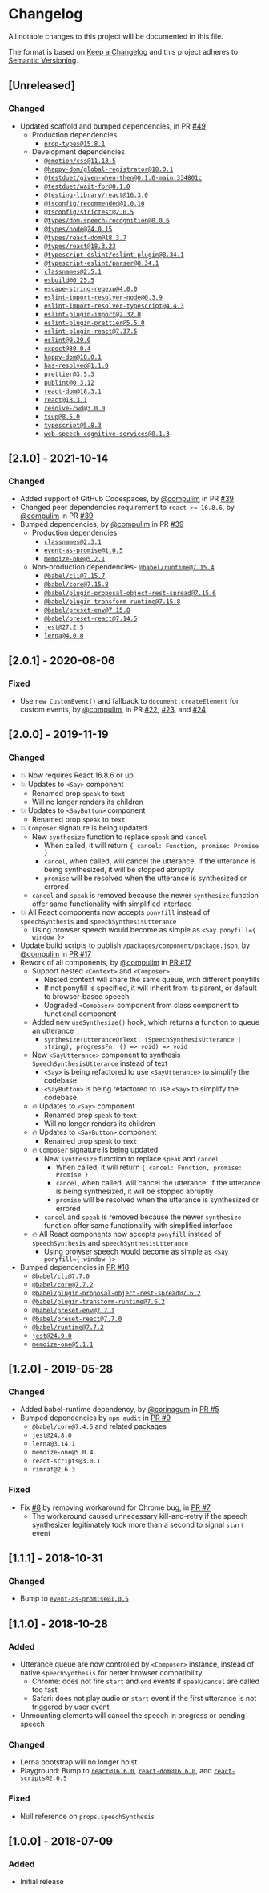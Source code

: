 # Changelog

All notable changes to this project will be documented in this file.

The format is based on [Keep a Changelog](http://keepachangelog.com/en/1.0.0/)
and this project adheres to [Semantic Versioning](http://semver.org/spec/v2.0.0.html).

## [Unreleased]

### Changed

- Updated scaffold and bumped dependencies, in PR [#49](https://github.com/compulim/react-say/pull/49)
   - Production dependencies
      - [`prop-types@15.8.1`](https://npmjs.com/package/prop-types/)
   - Development dependencies
      - [`@emotion/css@11.13.5`](https://npmjs.com/package/@emotion/css/)
      - [`@happy-dom/global-registrator@18.0.1`](https://npmjs.com/package/@happy-dom/global-registrator/)
      - [`@testduet/given-when-then@0.1.0-main.334801c`](https://npmjs.com/package/@testduet/given-when-then/)
      - [`@testduet/wait-for@0.1.0`](https://npmjs.com/package/@testduet/wait-for/)
      - [`@testing-library/react@16.3.0`](https://npmjs.com/package/@testing-library/react/)
      - [`@tsconfig/recommended@1.0.10`](https://npmjs.com/package/@tsconfig/recommended/)
      - [`@tsconfig/strictest@2.0.5`](https://npmjs.com/package/@tsconfig/strictest/)
      - [`@types/dom-speech-recognition@0.0.6`](https://npmjs.com/package/@types/dom-speech-recognition/)
      - [`@types/node@24.0.15`](https://npmjs.com/package/@types/node/)
      - [`@types/react-dom@18.3.7`](https://npmjs.com/package/@types/react-dom/)
      - [`@types/react@18.3.23`](https://npmjs.com/package/@types/react/)
      - [`@typescript-eslint/eslint-plugin@8.34.1`](https://npmjs.com/package/@typescript-eslint/eslint-plugin/)
      - [`@typescript-eslint/parser@8.34.1`](https://npmjs.com/package/@typescript-eslint/parser/)
      - [`classnames@2.5.1`](https://npmjs.com/package/classnames/)
      - [`esbuild@0.25.5`](https://npmjs.com/package/esbuild/)
      - [`escape-string-regexp@4.0.0`](https://npmjs.com/package/escape-string-regexp/)
      - [`eslint-import-resolver-node@0.3.9`](https://npmjs.com/package/eslint-import-resolver-node/)
      - [`eslint-import-resolver-typescript@4.4.3`](https://npmjs.com/package/eslint-import-resolver-typescript/)
      - [`eslint-plugin-import@2.32.0`](https://npmjs.com/package/eslint-plugin-import/)
      - [`eslint-plugin-prettier@5.5.0`](https://npmjs.com/package/eslint-plugin-prettier/)
      - [`eslint-plugin-react@7.37.5`](https://npmjs.com/package/eslint-plugin-react/)
      - [`eslint@9.29.0`](https://npmjs.com/package/eslint/)
      - [`expect@30.0.4`](https://npmjs.com/package/expect/)
      - [`happy-dom@18.0.1`](https://npmjs.com/package/happy-dom/)
      - [`has-resolved@1.1.0`](https://npmjs.com/package/has-resolved/)
      - [`prettier@3.5.3`](https://npmjs.com/package/prettier/)
      - [`publint@0.3.12`](https://npmjs.com/package/publint/)
      - [`react-dom@18.3.1`](https://npmjs.com/package/react-dom/)
      - [`react@18.3.1`](https://npmjs.com/package/react/)
      - [`resolve-cwd@3.0.0`](https://npmjs.com/package/resolve-cwd/)
      - [`tsup@8.5.0`](https://npmjs.com/package/tsup/)
      - [`typescript@5.8.3`](https://npmjs.com/package/typescript/)
      - [`web-speech-cognitive-services@8.1.3`](https://npmjs.com/package/web-speech-cognitive-services/)

## [2.1.0] - 2021-10-14

### Changed

- Added support of GitHub Codespaces, by [@compulim](https://github.com/compulim) in PR [#39](https://github.com/compulim/react-say/pull/39)
- Changed peer dependencies requirement to `react >= 16.8.6`, by [@compulim](https://github.com/compulim) in PR [#39](https://github.com/compulim/react-say/pull/39)
- Bumped dependencies, by [@compulim](https://github.com/compulim) in PR [#39](https://github.com/compulim/react-say/pull/39)
   - Production dependencies
      - [`classnames@2.3.1`](https://npmjs.com/package/classnames)
      - [`event-as-promise@1.0.5`](https://npmjs.com/package/event-as-promise)
      - [`memoize-one@5.2.1`](https://npmjs.com/package/memoize-one)
   - Non-production dependencies- [`@babel/runtime@7.15.4`](https://npmjs.com/package/@babel/runtime)
      - [`@babel/cli@7.15.7`](https://npmjs.com/package/@babel/cli)
      - [`@babel/core@7.15.8`](https://npmjs.com/package/@babel/core)
      - [`@babel/plugin-proposal-object-rest-spread@7.15.6`](https://npmjs.com/package/@babel/plugin-proposal-object-rest-spread)
      - [`@babel/plugin-transform-runtime@7.15.8`](https://npmjs.com/package/@babel/plugin-transform-runtime)
      - [`@babel/preset-env@7.15.8`](https://npmjs.com/package/@babel/preset-env)
      - [`@babel/preset-react@7.14.5`](https://npmjs.com/package/@babel/preset-react)
      - [`jest@27.2.5`](https://npmjs.com/package/jest)
      - [`lerna@4.0.0`](https://npmjs.com/package/lerna)

## [2.0.1] - 2020-08-06

### Fixed

- Use `new CustomEvent()` and fallback to `document.createElement` for custom events, by [@compulim](https://github.com/compulim), in PR [#22](https://github.com/compulim/react-say/pull/22), [#23](https://github.com/compulim/react-say/pull/23), and [#24](https://github.com/compulim/react-say/pull/24)

## [2.0.0] - 2019-11-19

### Changed

- 💥 Now requires React 16.8.6 or up
- 💥 Updates to `<Say>` component
   - Renamed prop `speak` to `text`
   - Will no longer renders its children
- 💥 Updates to `<SayButton>` component
   - Renamed prop `speak` to `text`
- 💥 `Composer` signature is being updated
   - New `synthesize` function to replace `speak` and `cancel`
      - When called, it will return `{ cancel: Function, promise: Promise }`
      - `cancel`, when called, will cancel the utterance. If the utterance is being synthesized, it will be stopped abruptly
      - `promise` will be resolved when the utterance is synthesized or errored
   - `cancel` and `speak` is removed because the newer `synthesize` function offer same functionality with simplified interface
- 💥 All React components now accepts `ponyfill` instead of `speechSynthesis` and `speechSynthesisUtterance`
   - Using browser speech would become as simple as `<Say ponyfill={ window }>`
- Update build scripts to publish `/packages/component/package.json`, by [@compulim](https://github.com/compulim) in [PR #17](https://github.com/compulim/react-say/pull/17)
- Rework of all components, by [@compulim](https://github.com/compulim) in [PR #17](https://github.com/compulim/react-say/pull/17)
   - Support nested `<Context>` and `<Composer>`
      - Nested context will share the same queue, with different ponyfills
      - If not ponyfill is specified, it will inherit from its parent, or default to browser-based speech
      - Upgraded `<Composer>` component from class component to functional component
   - Added new `useSynthesize()` hook, which returns a function to queue an utterance
      - `synthesize(utteranceOrText: (SpeechSynthesisUtterance | string), progressFn: () => void) => void`
   - New `<SayUtterance>` component to synthesis `SpeechSynthesisUtterance` instead of text
      - `<Say>` is being refactored to use `<SayUtterance>` to simplify the codebase
      - `<SayButton>` is being refactored to use `<Say>` to simplify the codebase
   - 🔥 Updates to `<Say>` component
      - Renamed prop `speak` to `text`
      - Will no longer renders its children
   - 🔥 Updates to `<SayButton>` component
      - Renamed prop `speak` to `text`
   - 🔥 `Composer` signature is being updated
      - New `synthesize` function to replace `speak` and `cancel`
         - When called, it will return `{ cancel: Function, promise: Promise }`
         - `cancel`, when called, will cancel the utterance. If the utterance is being synthesized, it will be stopped abruptly
         - `promise` will be resolved when the utterance is synthesized or errored
      - `cancel` and `speak` is removed because the newer `synthesize` function offer same functionality with simplified interface
   - 🔥 All React components now accepts `ponyfill` instead of `speechSynthesis` and `speechSynthesisUtterance`
      - Using browser speech would become as simple as `<Say ponyfill={ window }>`
- Bumped dependencies in [PR #18](https://github.com/compulim/react-say/pull/18)
   - [`@babel/cli@7.7.0`](https://npmjs.com/package/@babel/cli)
   - [`@babel/core@7.7.2`](https://npmjs.com/package/@babel/core)
   - [`@babel/plugin-proposal-object-rest-spread@7.6.2`](https://npmjs.com/package/@babel/plugin-proposal-object-rest-spread)
   - [`@babel/plugin-transform-runtime@7.6.2`](https://npmjs.com/package/@babel/plugin-transform-runtime)
   - [`@babel/preset-env@7.7.1`](https://npmjs.com/package/@babel/preset-env)
   - [`@babel/preset-react@7.7.0`](https://npmjs.com/package/@babel/preset-react)
   - [`@babel/runtime@7.7.2`](https://npmjs.com/package/@babel/runtime)
   - [`jest@24.9.0`](https://npmjs.com/package/jest)
   - [`memoize-one@5.1.1`](https://npmjs.com/package/memoize-one)

## [1.2.0] - 2019-05-28

### Changed

- Added babel-runtime dependency, by [@corinagum](https://github.com/corinagum) in [PR #5](https://github.com/compulim/react-say/pull/5)
- Bumped dependencies by `npm audit` in [PR #9](https://github.com/compulim/react-say/pull/9)
   - `@babel/core@7.4.5` and related packages
   - `jest@24.8.0`
   - `lerna@3.14.1`
   - `memoize-one@5.0.4`
   - `react-scripts@3.0.1`
   - `rimraf@2.6.3`

### Fixed

- Fix [#8](https://github.com/compulim/react-say/issues/8) by removing workaround for Chrome bug, in [PR #7](https://github.com/compulim/react-say/pull/7)
   - The workaround caused unnecessary kill-and-retry if the speech synthesizer legitimately took more than a second to signal `start` event

## [1.1.1] - 2018-10-31

### Changed

- Bump to [`event-as-promise@1.0.5`](https://npmjs.com/package/event-as-promise/v/1.0.5)

## [1.1.0] - 2018-10-28

### Added

- Utterance queue are now controlled by `<Composer>` instance, instead of native `speechSynthesis` for better browser compatibility
   - Chrome: does not fire `start` and `end` events if `speak`/`cancel` are called too fast
   - Safari: does not play audio or `start` event if the first utterance is not triggered by user event
- Unmounting elements will cancel the speech in progress or pending speech

### Changed

- Lerna bootstrap will no longer hoist
- Playground: Bump to [`react@16.6.0`](https://npmjs.com/package/react/v/16.6.0), [`react-dom@16.6.0`](https://npmjs.com/package/react-dom/v/16.6.0), and [`react-scripts@2.0.5`](https://npmjs.com/package/react-scripts/v/2.0.5)

### Fixed

- Null reference on `props.speechSynthesis`

## [1.0.0] - 2018-07-09

### Added

- Initial release
